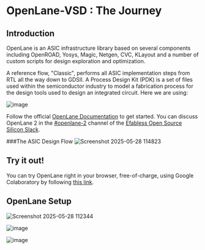 # OpenLane-VSD : The Journey 

## Introduction
OpenLane is an ASIC infrastructure library based on several components including OpenROAD, Yosys, Magic, Netgen, CVC, KLayout and a number of custom scripts for design exploration and optimization.

A reference flow, "Classic", performs all ASIC implementation steps from RTL all the way down to GDSII.
A Process Design Kit (PDK) is a set of files used within the semiconductor industry to model a fabrication process for the design tools used to design an integrated circuit. Here we are using:  

![image](https://github.com/user-attachments/assets/b731135d-79bc-45c8-b96c-9bc06282ff1c)

Follow the official [OpenLane Documentation](https://openlane.readthedocs.io/en/latest/) to get started. You can discuss OpenLane 2 in the [#openlane-2](https://open-source-silicon.slack.com/archives/C05M85Q5GCF) channel of the [Efabless Open Source Silicon Slack](https://invite.skywater.tools/).

###The ASIC Design Flow
![Screenshot 2025-05-28 114823](https://github.com/user-attachments/assets/8a89d2f4-3fa4-471d-ad96-6e2b28a51b17)

## Try it out!
You can try OpenLane right in your browser, free-of-charge, using Google Colaboratory by following [this link](https://colab.research.google.com/github/efabless/openlane2/blob/main/notebook.ipynb).

## OpenLane Setup 
![Screenshot 2025-05-28 112344](https://github.com/user-attachments/assets/b0d86a27-c753-4c9b-b213-74a1a9e1a05f)

![image](https://github.com/user-attachments/assets/019d217b-2fa7-4262-81ee-741a2803746a)

![image](https://github.com/user-attachments/assets/d61bc839-c071-4e93-9495-638d9bdb6004)
